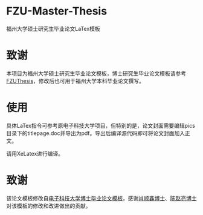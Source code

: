 # FZU-Master-Thesis
福州大学硕士研究生毕业论文LaTex模板

# 致谢
本项目为福州大学硕士研究生毕业论文模板，博士研究生毕业论文模板请参考[FZUThesis](https://github.com/chenzl23/FZUThesis)，修改后也可用于福州大学本科毕业论文撰写。

# 使用
具体LaTex指令可参考原电子科技大学项目，但特别的是，论文封面需要编辑pics目录下的titlepage.doc并导出为pdf。导出后编译源代码即可将论文封面加入正文。

请用XeLatex进行编译。

# 致谢
该论文模板修改自[电子科技大学博士毕业论文模板](https://github.com/bdebye/thesisuestc)，感谢[肖顺鑫博士](https://github.com/Xiaoshunxin)、[陈赵亮博士](https://github.com/chenzl23)对该模板的修改和改进做出的贡献。
